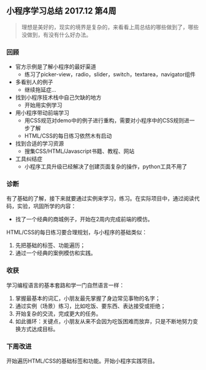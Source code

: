 ## 小程序学习总结 2017.12 第4周

> 理想是美好的，现实的境界是复杂的，来看看上周总结的哪些做到了，哪些没做到，有没有什么好办法。

### 回顾
* 官方示例是了解小程序的最好渠道
   * 练习了picker-view，radio，slider，switch，textarea，navigator组件
* 多看别人的例子
   * 继续拖延症...
* 找到小程序技术栈中自己欠缺的地方
   * 开始用实例学习
* 用小程序带动前端学习
   * 用CSS规范对demo中的例子进行重构，需要对小程序中的CSS规则进一步了解
   * HTML/CSS的每日练习依然木有启动
* 找到合适的学习资源
   * 搜集CSS/HTML/Javascript书籍、教程、网站
* 工具纠结症
   * 小程序工具升级已经解决了创建页面复杂的操作，python工具不用了

### 诊断
有了基础的了解，接下来就要通过实例来学习，练习。在实际项目中，通过阅读代码，实验，巩固所学的内容：

* 找了一个经典的商城例子，开始在2周内完成前端的模仿。

HTML/CSS的每日练习要合理规划，与小程序的基础类似：

1. 先把基础的标签、功能遍历；
2. 通过一个经典的案例模仿和实践。

### 收获
学习编程语言的基本套路和学一门自然语言一样：

1. 掌握最基本的词汇，小朋友最先掌握了身边常见事物的名字；
2. 通过实例（场景）练习，比如吃饭、要东西、表达接受或拒绝；
3. 开始复杂的交流，完成更大的任务。
4. 如此循环：关键点，小朋友从来不会因为吃饭困难而放弃，只是不断地努力变换方式达成目标。

### 下周改进
开始遍历HTML/CSS的基础标签和功能。开始小程序实践项目。

